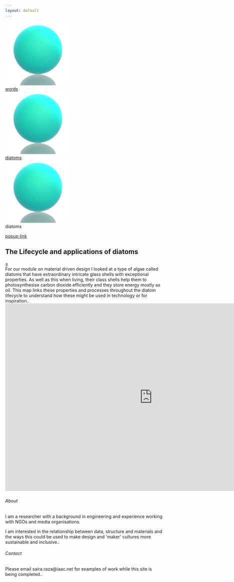 ```yaml
---
layout: default
---
```


<link rel="shortcut icon" type="image/x-icon" href="sphereshadow.png">



<a href="#popup1">
<div class="vcenteredtext"><img src="sphereshadow.png" display: inline-block; style="width:200px; height:200px" title="daitoms"><div class="hcenteredtext">words</div></a>


<a href="#popup1">
<div class="vcenteredtext">
<img src="sphereshadow.png" title="diatoms">
<div class="hcenteredtext">
diatoms</div></div></a>


<div class="containerx"><img src="sphereshadow.png" class="imagex"><div class="overlayx">diatoms</div></div>


<a class="button" href="#popup1">popup link</a>

<div id="popup1" class="overlay">
<div class="popup">
  <h2>The Lifecycle and applications of diatoms</h2>
  <a class="close" href="#">&times;</a>
  <div class="content">
    For our module on material driven design I looked at a type of algae called diatoms that have extraordinary intricate glass shells with exceptional properties. As well as this when living, their class shells help them to photosynthesise carbon dioxide efficiently and they store energy mostly as oil. This map links these properties and processes throughout the diatom lifecycle to understand how these  might be used in technology or for inspiration..

  <iframe
    src="https://embed.kumu.io/e5c6952460b3a3fcef7a08c3d8b11a81"
    width="940" height="600" frameborder="0"></iframe>
</div>
  </div>
</div>
</div>


<section class="stripe">
<div class="stripe__content">
<h6>About</h6>
<p>I am a researcher with a background in engineering and experience working with NGOs and media organisations.</p>
</div>
<div class="stripe__content3"><p>I am interested in the relationship between data, structure and materials and the ways this could be used to make design and 'maker' cultures more sustainable and inclusive..</p></div>
</section>

<section class="stripe2">
<div class="stripe__content2">
<h6>Contact</h6>
<p>Please email saira.raza@iaac.net for examples of work while this site is being completed..</p>
</div>
</section>
